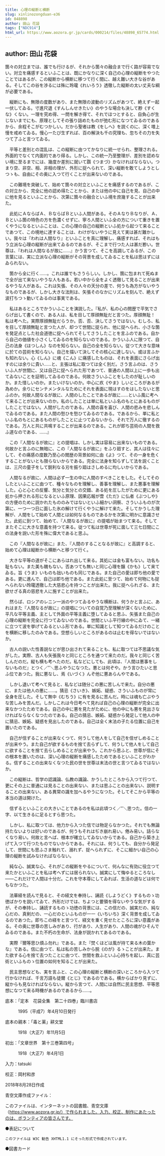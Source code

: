 ```yaml
---
title: 心理の縦断と横断
slug: xinlinozongduan-e36
id: 048898
author: 田山 花袋
tags: ["NDC914"]
html_url: https://www.aozora.gr.jp/cards/000214/files/48898_65774.html
---
```


## author: 田山 花袋

箇々の対立までは、誰でも行けるが、それから箇々の融合まで行く路が容易でない。対立を痛感するといふことは、既にかなりに深く自己の心理の縦断をやつたことではあるが、この縦断から横断に移つて行く間に、越え難い大きな谷がある。そしてこの谷を渉るには殊に玲瓏《れいろう》透徹した縦断の太い丈夫な綱が必要である。

　縦断にも、無限の度数があり、また無限の波動のリズムがあつて、絶えず一起一伏してゐる。寸進尺退《すんしんせきたい》のやうな場合も決して尠《すくな》くない。一理を究め得、一問を解き得て、それでほつとすると、自負心が生じないまでにも、原理としてその張り詰めたものが弛む形になつてゐるのであるから、余程そこがむつかしい。だから聖者は教《をしへ》を説くのに、深く増上慢を戒めてゐる。慢心一たび生ずれば、百の解決も千の究理も、忽ちその力を失つて了ふと言つてゐる。

　平等と差別との混乱は、この縦断に由つてかなりに統一せられ、整理される。外面的でなくて内面的であり得る。しかし、この統一乃至整理が、差別を認めない境に至るまでには、幾度か差別に就いて躓《つまづ》かなければならない。つまり空、非空、相、非相の理が、外形に捉へられて、深い縦断を敢てしようとしつゝも、自由にその奥に入つて行くことが出来ないのである。

　この難境を突破して、始めて箇々の対立といふことを痛感するのであるが、この対立から、完全に他の認め得たことから、または他の中に自己を見、自己の中に他を見るといふことから、次第に箇々の融合といふ境を庶幾することが出来た。



　此処にＡならばＡ、ＢならばＢといふ人間がある。そのＡなりＢなりが、Ａ、Ｂといふ箇の特色の方を色濃くせずに、寧ろ人間といふ全の方について重きを置くやうになるといふことは、この心理の自己の縦断といふ処から起つて来ることであつて、この境地に達することは、わけがないやうに見えて実は甚だ難かしい。我々は『われは人間なり』といふことを真に理解し、痛感すれば、それはもう立派な心理の縦断が出来てゐるのであるが、そこまで行つた人は甚だ尠い。世尊は、『われは人間なるが故に……』かう言つて、そこを高調してゐるが、この言葉には、実に立派な心理の縦断がその背景を成してゐることを私は思はずにはゐられない。

　箇から全に行く……。これは誰でもさうらしい。しかし、箇に包まれて死ぬまで全が出て来ないやうな人もある。若い中から全をよく透徹して見ることが出来るやうな人がある。これは矢張、その人々の天分の差で、何うも為方がないやうなものであるが、しかし大きな法則は、矢張そのなかにリズムを刻んで、絶えず波打ちつゝ動いてゐるのは事実である。

　私はあるところでかういふことを演説した。『私が、私の心の閲歴で平気でさらげ出して書くので、ある人は、私を目して厚顔無耻だと言つた。厚顔無耻！　私は考へた。実際厚顔無耻だらうか。否、否、決してさうではない。むしろ、私を目して厚顔無耻と言つた人が、却つて世間に捉られ、他に捉へられ、小さな箇を発足点とした社会道徳に捉へられてそしてさうしたことを言ふのである。自から自己の価値を小さくしてゐるのを知らないのである。かういふ人に限つて、自己の法身《ほつしん》なのを知らない。自己の全を知らない。従つて大きな意味に於ての芸術を知らない。自己を描いて決してその核心に達しない。或は言ふかも知れない。心《しん》に魂《こん》に痛感したものは、それを表面にさらげ出すのには余りに貴い……と、主張は私に取つては全く別だ。さう言ふのは、さういふ人が世間に、又は自己に捉へられた形であつて、普通の人間以上に一歩も出てゐないことを証明してゐるのである。何故さういふことをしたのが耻しいのか。また惜しいのか。またいけないのか。中心に疚《やま》しいところがあるが為めか。余りにセンチメンタルなためにそれを表面に現はすのをはしたないと思ふのか。何故人間なるが故に、人間のしたことであるが故に……といふ風に考へて来ることが出来ないのか。私のしたことは単に私といふ名のもとにあるものがしたことではない。人間がしたのである。人間の喜を喜び、人間の悲みを悲しんでゐるのである。また人間の愁ひを愁ひてゐるのである。であるから、単に私といふ名のもとにあるものがしたことに止つてゐないから、それで万人に徹するのである。万人と共に共鳴することが出来るのである。これが即ち芸術の人間を救ふ道なのである、……』

　この『人間なるが故に』との提唱は、しかし実は容易に出来ないものである。何故かと言ふのに無暗に、この『人間なるが故に』をふり廻すと、其人は往々にして、その痛感の度数乃至心の閲歴の背景如何に由《よ》つて、その一身を危くすることがないとも限らないからである。完全に法身を知らずして法を説くことは、三尺の童子をして鋭利なる刃を振り廻はさしめるに均しいからである。



　人間なるが故に、人間は必ず一生の中に人間のすべきことをした。そしてそのしたといふことに由つて、種々なものを理解し、善事を理解し、また悪事を理解した。心と心との反響、気分と気分との交錯、ある処を圧したがために更にある処から押される形になるといふ原理、因果応報が啻《ただ》に仏者《ぶつしや》の方便のために説かれたもののみではないといふ細かい洞察、さういふものが次第に、一つ一つ日に面した氷の解けて行くやうに解けて来た。そしてかうした理解が、人間をして始めて人間とは如何なるものであるかを次第に明かに意識させた。此処に到つて、始めて、『人間なるが故に』の提唱が始まつて来る。そしてまたそこに大きな意義を持つて来る。従つて私は世尊が死に面して三七日間にこの法身を説いた形を殊に偉大であると思ふ。



　この『人間なるが故に』また、『人間のすることなるが故に』と高調すると、始めて心理は縦断から横断へと移つて行く。

　大きな平等の道がそこにあらはれ出して来る。其処には金も富もない。功名も耻もない。また美も醜もない。否あつても無いと同じ心理を醸《かも》して来てゐる。旨《うま》いものも拙いものも同じである。また自己の愛は即ち他の愛である。更に進んで、自己は即ち他である。また此処に至つて、始めて何物にも捉へられない玲瓏透徹した大慈悲心を持つことが出来た。我に捉へられざる、また欲せざる真の慈悲を人に施すことが出来た。



　然らば、ロシアのレニン一派のやつてゐるやうな横断は、何うかと言ふに、あれはまた『人間なるが故に』の提唱についての自覚乃至理解が深くないために、平凡な平等主義、主として外面の平等主義に堕してゐると思ふ、矢張また自己の心理の縦断を完全に行つてゐないのである。世間といふ平行線の中にゐて、一緒に立つて波を挙げてゐるといふ形である。単に知識として知つてゐるだけのことを横断に移したのみである。空想らしいところがあるのは止むを得ないではないか。



　古人の説いた性善説などが思ひ出されて来ることも、私に取つては不思議な気がした。実際、古人も矢張我々と同じところを通つて来たのだ。我々と同じく苦しんだのだ。縦も横も考へたのだ。私などにしても、此頃は、『人間は悪事をしないものだ』とつく／″＼思ふやうになつた。悪とは何ぞや。かう言ひたいと思ふ位であつた。我に悪なし、焉《いづく》んぞ他に悪あらんやである。

　しかし退いて考へて見ると、私などは随分この悪に苦しんで来た。自分の悪に、または他人の悪に……。猜忌《さいき》、嫉妬、疑惑、さういふものが常に全身を圧した。そして無中《むちう》に有を見るに苦んだ。時には魂も亡ぶやうな苦しみを苦んだ。しかしこれは今日考へて見れば自己の心理の縦断が完全に出来なかつたためである。自己の中に悪を見たがために、他の中にも悪を見出さなければならなくなつたのである。自己の猜忌、嫉妬、疑惑から発足して他人の中に猜忌、嫉妬、疑惑を見出したのである。自己は全く末法の子たる位置に自己を置いたのである。

　自己が信ずることが出来なくつて、何うして他人をして自己を信ぜしめることが出来やう。また自己が欲するものを捨て去らずして、何うして他人をして自己に欲することを捨て去らしめることが出来やう。これから思ふと、世尊が信にその根本を置いたのは、深い心理の縦断を痛感したためであるといふことがわかる。信ずることの出来なくなつた民の世を世尊は末法の世と言つてゐるではないか。

　この縦断は、哲学の認識論、仏教の識論、かうしたところから入つて行つて、更にその上に普通には見ることの出来ない、または思ふことの出来ない、説明することの出来ない、ある異常の識を加へるやうになつた。そしてそこから平等の本当の道は開けた。



　信ずるといふことの大きいことであるのを私は此頃つく／″＼思つた。信の一字、以て生きるに足るとすら思つた。

　しかし、私に取つては、他力から入つた信では物足らなかつた。それでも無論持たないよりは好いのであるが、何うもそれはぢき崩れ易い。倦み易い。詰らなくなり易い。何故と言へば、根本が確立してゐないからである。自己から築き上げて入つて行つたものでないからである。それには、何うしても、自分から発足して、世間にも思ふさま触れて、溺れず、捉へられずに、そこに細かい自己の心理の縦断を試みなければならない。

　純な心、誠実な心、それがこの縦断をやるについて、何んなに有効に役立つて来たかといふことを私は考へずには居られない。誠実にして悔ゆるところなし――これだけで人間は十分だ。これを守本尊にしてゐれば、生活の道などは何でもなかつた。



　法華経を読んで見ると、その経文を奉持し、誦読《しようどく》するものゝ功徳ばかりを説いてゐて、外形だけでは、ちよつと要領を得ないやうな気がするが、その奉持し、誦読するものゝ功徳の背景には、この信だの、誠実だの、純な心だの、真剣だの、一心だのといふものが一一《いちいち》深く背景を成してゐるのであつた。即ちこの経をと言つて、経文を重く見せたところに深い意義がある。その奥に世尊の苦しみがあり、行があり、人生があり、人間の魂がひそんでゐるのである。また不朽の生命が、法身が説かれてあるのである。

　実際『爾等思ひ煩ふ勿れ』である。また『焚くほどは風が持て来る木の葉かな』である。信に由つて、私は私の苦しみから脱《のが》るゝことが出来た。また欲する心を捨て去つたことに由つて、世間を救ふといふ心持ちを起し、真に芸術といふものゝ位置の如何を知ることが出来た。

　民主思想なども、実を言ふと、この心理の縦断と横断の深いところから入つて行かなければ、千言万語も徒爾《とじ》であるのである。横からばかり見ずに、縦からも見なければならない。縦から言つて、人間には自然に民主思想、平等思想になつて来る時機があるのであるから……。













底本：「定本　花袋全集　第二十四巻」臨川書店

　　　1995（平成7）年4月10日発行

底本の親本：「毒と薬」耕文堂

　　　1918（大正7）年11月5日

初出：「文章世界　第十三巻第四号」

　　　1918（大正7）年4月1日

入力：tatsuki

校正：岡村和彦

2018年8月28日作成

青空文庫作成ファイル：

このファイルは、インターネットの図書館、青空文庫（https://www.aozora.gr.jp/）で作られました。入力、校正、制作にあたったのは、ボランティアの皆さんです。











●表記について


	このファイルは W3C 勧告 XHTML1.1 にそった形式で作成されています。







●図書カード